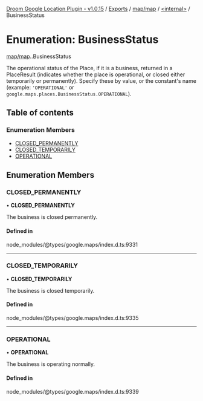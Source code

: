 [Droom Google Location Plugin - v1.0.15](../README.md) / [Exports](../modules.md) / [map/map](../modules/map_map.md) / [<internal\>](../modules/map_map._internal_.md) / BusinessStatus

# Enumeration: BusinessStatus

[map/map](../modules/map_map.md).[<internal>](../modules/map_map._internal_.md).BusinessStatus

The operational status of the Place, if it is a business, returned in a
PlaceResult (indicates whether the place is operational, or closed either
temporarily or permanently). Specify these by value, or the constant&#39;s
name (example: <code>&#39;OPERATIONAL&#39;</code> or
<code>google.maps.places.BusinessStatus.OPERATIONAL</code>).

## Table of contents

### Enumeration Members

- [CLOSED\_PERMANENTLY](map_map._internal_.BusinessStatus.md#closed_permanently)
- [CLOSED\_TEMPORARILY](map_map._internal_.BusinessStatus.md#closed_temporarily)
- [OPERATIONAL](map_map._internal_.BusinessStatus.md#operational)

## Enumeration Members

### CLOSED\_PERMANENTLY

• **CLOSED\_PERMANENTLY**

The business is closed permanently.

#### Defined in

node_modules/@types/google.maps/index.d.ts:9331

___

### CLOSED\_TEMPORARILY

• **CLOSED\_TEMPORARILY**

The business is closed temporarily.

#### Defined in

node_modules/@types/google.maps/index.d.ts:9335

___

### OPERATIONAL

• **OPERATIONAL**

The business is operating normally.

#### Defined in

node_modules/@types/google.maps/index.d.ts:9339
